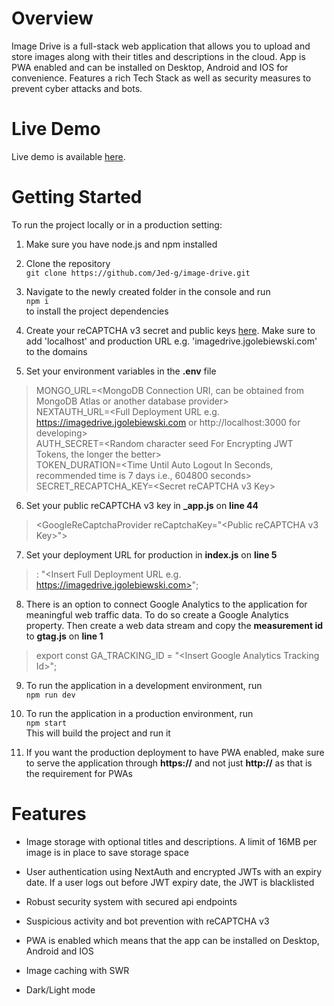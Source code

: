 # Overview
Image Drive is a full-stack web application that allows you to upload and store images along with their titles and descriptions in the cloud. App is PWA enabled and can be installed on Desktop, Android and IOS for convenience. Features a rich Tech Stack as well as security measures to prevent cyber attacks and bots.
# Live Demo
Live demo is available [here](https://imagedrive.jgolebiewski.com).
# Getting Started
To run the project locally or in a production setting:
1. Make sure you have node.js and npm installed

2. Clone the repository  
`git clone https://github.com/Jed-g/image-drive.git`
3. Navigate to the newly created folder in the console and run  
`npm i`  
to install the project dependencies
4. Create your reCAPTCHA v3 secret and public keys [here](https://www.google.com/recaptcha/admin/create). Make sure to add 'localhost' and production URL e.g. 'imagedrive.jgolebiewski.com' to the domains
5. Set your environment variables in the **.env** file
>MONGO_URL=\<MongoDB Connection URI, can be obtained from MongoDB Atlas or another database provider>  
>NEXTAUTH_URL=\<Full Deployment URL e.g. https://imagedrive.jgolebiewski.com or http://localhost:3000 for developing>  
>AUTH_SECRET=\<Random character seed For Encrypting JWT Tokens, the longer the better>  
>TOKEN_DURATION=\<Time Until Auto Logout In Seconds, recommended time is 7 days i.e., 604800 seconds>  
>SECRET_RECAPTCHA_KEY=\<Secret reCAPTCHA v3 Key>  
6. Set your public reCAPTCHA v3 key in **_app.js** on **line 44**
>\<GoogleReCaptchaProvider  reCaptchaKey="\<Public reCAPTCHA v3 Key>">
7. Set your deployment URL for production in **index.js** on **line 5**
>: "\<Insert Full Deployment URL e.g. https://imagedrive.jgolebiewski.com>";
8. There is an option to connect Google Analytics to the application for meaningful web traffic data. To do so create a Google Analytics property. Then create a web data stream and copy the **measurement id** to **gtag.js** on **line 1**
>export  const  GA_TRACKING_ID = "\<Insert Google Analytics Tracking Id>";
9. To run the application in a development environment, run  
`npm run dev`

10. To run the application in a production environment, run  
`npm start`  
This will build the project and run it
11. If you want the production deployment to have PWA enabled, make sure to serve the application through **https://** and not just **http://** as that is the requirement for PWAs
# Features
- Image storage with optional titles and descriptions. A limit of 16MB per image is in place to save storage space

- User authentication using NextAuth and encrypted JWTs with an expiry date. If a user logs out before JWT expiry date, the JWT is blacklisted

- Robust security system with secured api endpoints

- Suspicious activity and bot prevention with reCAPTCHA v3

- PWA is enabled which means that the app can be installed on Desktop, Android and IOS

- Image caching with SWR

- Dark/Light mode

